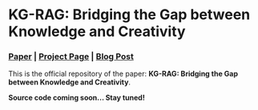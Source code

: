 # KG-RAG: Bridging the Gap between Knowledge and Creativity

### [Paper](https://arxiv.org/abs/2405.12035) | [Project Page](https://dsanmart.github.io/KG-RAG) | [Blog Post](https://medium.com/@dsanmart/kg-rag-bridging-the-gap-between-knowledge-and-creativity-of-llm-based-agents-d03754bfb9c1)


This is the official repository of the paper: **KG-RAG: Bridging the Gap between Knowledge and Creativity**.

**Source code coming soon... Stay tuned!**